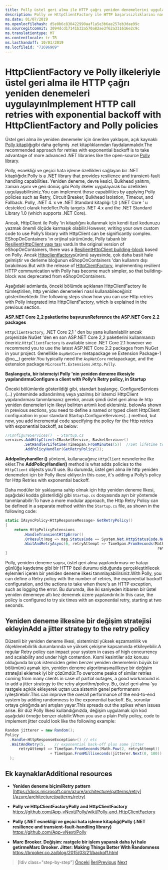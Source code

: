 ```yaml
---
title: Polly üstel geri alma ile HTTP çağrı yeniden denemelerini uygulama
description: Polly ve HttpClientFactory ile HTTP başarısızlıklarını nasıl ele alabileceğinizi öğrenin.
ms.date: 01/07/2019
ms.openlocfilehash: d5e0b6c830422990aaf1a5e3b6ae257eb3dae99c
ms.sourcegitcommit: 3094dcd17141b32a570a82ae3f62a331616e2c9c
ms.translationtype: MT
ms.contentlocale: tr-TR
ms.lasthandoff: 10/01/2019
ms.locfileid: "71696909"
---
```

# <a name="implement-http-call-retries-with-exponential-backoff-with-httpclientfactory-and-polly-policies"></a><span data-ttu-id="b06c3-103">HttpClientFactory ve Polly ilkeleriyle üstel geri alma ile HTTP çağrı yeniden denemeleri uygulayın</span><span class="sxs-lookup"><span data-stu-id="b06c3-103">Implement HTTP call retries with exponential backoff with HttpClientFactory and Polly policies</span></span>

<span data-ttu-id="b06c3-104">Üstel geri alma ile yeniden denemeler için önerilen yaklaşım, açık kaynaklı [Polly kitaplığı](https://github.com/App-vNext/Polly)gibi daha gelişmiş .net kitaplıklarından faydalanmalıdır.</span><span class="sxs-lookup"><span data-stu-id="b06c3-104">The recommended approach for retries with exponential backoff is to take advantage of more advanced .NET libraries like the open-source [Polly library](https://github.com/App-vNext/Polly).</span></span>

<span data-ttu-id="b06c3-105">Polly, esnekliği ve geçici hata işleme özellikleri sağlayan bir .NET kitaplığıdır.</span><span class="sxs-lookup"><span data-stu-id="b06c3-105">Polly is a .NET library that provides resilience and transient-fault handling capabilities.</span></span> <span data-ttu-id="b06c3-106">Yeniden deneme, devre kesici, Bulkhead yalıtımı, zaman aşımı ve geri dönüş gibi Polly ilkeler uygulayarak bu özellikleri uygulayabilirsiniz.</span><span class="sxs-lookup"><span data-stu-id="b06c3-106">You can implement those capabilities by applying Polly policies such as Retry, Circuit Breaker, Bulkhead Isolation, Timeout, and Fallback.</span></span> <span data-ttu-id="b06c3-107">Polly, .NET 4. x ve .NET Standard kitaplığı 1,0 (.NET Core ' u destekler) olarak hedefler.</span><span class="sxs-lookup"><span data-stu-id="b06c3-107">Polly targets .NET 4.x and the .NET Standard Library 1.0 (which supports .NET Core).</span></span>

<span data-ttu-id="b06c3-108">Ancak, HttpClient ile Polly 'in kitaplığını kullanmak için kendi özel kodunuzu yazmak önemli ölçüde karmaşık olabilir.</span><span class="sxs-lookup"><span data-stu-id="b06c3-108">However, writing your own custom code to use Polly’s library with HttpClient can be significantly complex.</span></span> <span data-ttu-id="b06c3-109">EShopOnContainers 'ın orijinal sürümünde, Polly tabanlı bir [ResilientHttpClient yapı taşı](https://github.com/dotnet-architecture/eShopOnContainers/commit/0c317d56f3c8937f6823cf1b45f5683397274815#diff-e6532e623eb606a0f8568663403e3a10) vardı.</span><span class="sxs-lookup"><span data-stu-id="b06c3-109">In the original version of eShopOnContainers, there was a [ResilientHttpClient building-block](https://github.com/dotnet-architecture/eShopOnContainers/commit/0c317d56f3c8937f6823cf1b45f5683397274815#diff-e6532e623eb606a0f8568663403e3a10) based on Polly.</span></span> <span data-ttu-id="b06c3-110">Ancak [Httpclientfactory](use-httpclientfactory-to-implement-resilient-http-requests.md)sürümü sayesinde, çok daha basit hale gelmiştir ve derleme bloğunun eShopOnContainers 'dan kullanım dışı bırakılması.</span><span class="sxs-lookup"><span data-stu-id="b06c3-110">But with the release of [HttpClientFactory](use-httpclientfactory-to-implement-resilient-http-requests.md), implementing resilient HTTP communication with Polly has become much simpler, so that building-block was deprecated from eShopOnContainers.</span></span> 

<span data-ttu-id="b06c3-111">Aşağıdaki adımlarda, önceki bölümde açıklanan HttpClientFactory ile tümleştirilen, http yeniden denemeleri nasıl kullanabileceğiniz gösterilmektedir.</span><span class="sxs-lookup"><span data-stu-id="b06c3-111">The following steps show how you can use Http retries with Polly integrated into HttpClientFactory, which is explained in the previous section.</span></span>

<span data-ttu-id="b06c3-112">**ASP.NET Core 2,2 paketlerine başvurun**</span><span class="sxs-lookup"><span data-stu-id="b06c3-112">**Reference the ASP.NET Core 2.2 packages**</span></span>

<span data-ttu-id="b06c3-113">`HttpClientFactory`, .NET Core 2,1 ' den bu yana kullanılabilir ancak projenizde NuGet 'den en son ASP.NET Core 2,2 paketlerini kullanmanızı öneririz.</span><span class="sxs-lookup"><span data-stu-id="b06c3-113">`HttpClientFactory` is available since .NET Core 2.1 however we recommend you to use the latest ASP.NET Core 2.2 packages from NuGet in your project.</span></span> <span data-ttu-id="b06c3-114">Genellikle `AspNetCore` metapackage ve Extension Package-1 @no__t gerekir.</span><span class="sxs-lookup"><span data-stu-id="b06c3-114">You typically need the `AspNetCore` metapackage, and the extension package `Microsoft.Extensions.Http.Polly`.</span></span>

<span data-ttu-id="b06c3-115">**Başlangıçta, bir istemciyi Polly 'nin yeniden deneme ilkesiyle yapılandırma**</span><span class="sxs-lookup"><span data-stu-id="b06c3-115">**Configure a client with Polly’s Retry policy, in Startup**</span></span>

<span data-ttu-id="b06c3-116">Önceki bölümlerde gösterildiği gibi, standart başlangıç. ConfigureServices (...) yönteminde adlandırılmış veya yazılmış bir istemci HttpClient yapılandırması tanımlamanız gerekir, ancak şimdi üstel geri alma ile http yeniden denemeleri için ilkeyi belirten artımlı kod eklersiniz. below</span><span class="sxs-lookup"><span data-stu-id="b06c3-116">As shown in previous sections, you need to define a named or typed client HttpClient configuration in your standard Startup.ConfigureServices(...) method, but now, you add incremental code specifying the policy for the Http retries with exponential backoff, as below:</span></span>

```csharp
//ConfigureServices()  - Startup.cs
services.AddHttpClient<IBasketService, BasketService>()
        .SetHandlerLifetime(TimeSpan.FromMinutes(5))  //Set lifetime to five minutes
        .AddPolicyHandler(GetRetryPolicy());
```

<span data-ttu-id="b06c3-117">**Addpolicyhandler ()** yöntemi, kullanacağınız `HttpClient` nesnelerine ilke ekler.</span><span class="sxs-lookup"><span data-stu-id="b06c3-117">The **AddPolicyHandler()** method is what adds policies to the `HttpClient` objects you'll use.</span></span> <span data-ttu-id="b06c3-118">Bu durumda, üstel geri alma ile http yeniden denemeleri için bir Polly ilkesi ekliyor.</span><span class="sxs-lookup"><span data-stu-id="b06c3-118">In this case, it's adding a Polly’s policy for Http Retries with exponential backoff.</span></span>

<span data-ttu-id="b06c3-119">Daha modüler bir yaklaşıma sahip olmak için http yeniden deneme Ilkesi, aşağıdaki kodda gösterildiği gibi `Startup.cs` dosyasında ayrı bir yöntemde tanımlanabilir:</span><span class="sxs-lookup"><span data-stu-id="b06c3-119">To have a more modular approach, the Http Retry Policy can be defined in a separate method within the `Startup.cs` file, as shown in the following code:</span></span>

```csharp
static IAsyncPolicy<HttpResponseMessage> GetRetryPolicy()
{
    return HttpPolicyExtensions
        .HandleTransientHttpError()
        .OrResult(msg => msg.StatusCode == System.Net.HttpStatusCode.NotFound)
        .WaitAndRetryAsync(6, retryAttempt => TimeSpan.FromSeconds(Math.Pow(2,
                                                                    retryAttempt)));
}
```

<span data-ttu-id="b06c3-120">Polly, yeniden deneme sayısı, üstel geri alma yapılandırması ve hatayı günlüğe kaydetme gibi bir HTTP özel durumu olduğunda gerçekleştirilecek eylemleri içeren bir yeniden deneme ilkesi tanımlayabilirsiniz.</span><span class="sxs-lookup"><span data-stu-id="b06c3-120">With Polly, you can define a Retry policy with the number of retries, the exponential backoff configuration, and the actions to take when there's an HTTP exception, such as logging the error.</span></span> <span data-ttu-id="b06c3-121">Bu durumda, ilke iki saniyeden itibaren bir üstel yeniden denemeye altı kez denemek üzere yapılandırılır.</span><span class="sxs-lookup"><span data-stu-id="b06c3-121">In this case, the policy is configured to try six times with an exponential retry, starting at two seconds.</span></span> 

## <a name="add-a-jitter-strategy-to-the-retry-policy"></a><span data-ttu-id="b06c3-122">Yeniden deneme ilkesine bir değişim stratejisi ekleyin</span><span class="sxs-lookup"><span data-stu-id="b06c3-122">Add a jitter strategy to the retry policy</span></span>

<span data-ttu-id="b06c3-123">Düzenli bir yeniden deneme ilkesi, sisteminizi yüksek eşzamanlılık ve ölçeklenebilirlik durumlarında ve yüksek çekişme kapsamında etkileyebilir.</span><span class="sxs-lookup"><span data-stu-id="b06c3-123">A regular Retry policy can impact your system in cases of high concurrency and scalability and under high contention.</span></span> <span data-ttu-id="b06c3-124">Kısmi kesintiler söz konusu olduğunda birçok istemciden gelen benzer yeniden denemelerin büyük bir bölümünü aşmak için, yeniden deneme algoritmasına/ilkeye bir değişim stratejisi eklemek iyi bir çözümdür.</span><span class="sxs-lookup"><span data-stu-id="b06c3-124">To overcome peaks of similar retries coming from many clients in case of partial outages, a good workaround is to add a jitter strategy to the retry algorithm/policy.</span></span> <span data-ttu-id="b06c3-125">Bu, üstel geri alma 'ya rastgele açıklık ekleyerek uçtan uca sistemin genel performansını iyileştirebilir.</span><span class="sxs-lookup"><span data-stu-id="b06c3-125">This can improve the overall performance of the end-to-end system by adding randomness to the exponential backoff.</span></span> <span data-ttu-id="b06c3-126">Bu, sorunlar ortaya çıktığında ani artışları yayar.</span><span class="sxs-lookup"><span data-stu-id="b06c3-126">This spreads out the spikes when issues arise.</span></span> <span data-ttu-id="b06c3-127">Bir düz Polly İlkesi kullandığınızda, değişim uygulamak için kod aşağıdaki örneğe benzer olabilir:</span><span class="sxs-lookup"><span data-stu-id="b06c3-127">When you use a plain Polly policy, code to implement jitter could look like the following example:</span></span>

```csharp
Random jitterer = new Random(); 
Policy
  .Handle<HttpResponseException>() // etc
  .WaitAndRetry(5,    // exponential back-off plus some jitter
      retryAttempt => TimeSpan.FromSeconds(Math.Pow(2, retryAttempt))  
                    + TimeSpan.FromMilliseconds(jitterer.Next(0, 100)) 
  );
```

## <a name="additional-resources"></a><span data-ttu-id="b06c3-128">Ek kaynaklar</span><span class="sxs-lookup"><span data-stu-id="b06c3-128">Additional resources</span></span>

- <span data-ttu-id="b06c3-129">**Yeniden deneme biçimi**</span><span class="sxs-lookup"><span data-stu-id="b06c3-129">**Retry pattern**</span></span>  
  [https://docs.microsoft.com/azure/architecture/patterns/retry](/azure/architecture/patterns/retry)

- <span data-ttu-id="b06c3-130">**Polly ve HttpClientFactory**</span><span class="sxs-lookup"><span data-stu-id="b06c3-130">**Polly and HttpClientFactory**</span></span>  
  <https://github.com/App-vNext/Polly/wiki/Polly-and-HttpClientFactory>

- <span data-ttu-id="b06c3-131">**Polly (.NET esnekliği ve geçici hata işleme kitaplığı)**</span><span class="sxs-lookup"><span data-stu-id="b06c3-131">**Polly (.NET resilience and transient-fault-handling library)**</span></span>  
  <https://github.com/App-vNext/Polly>

- <span data-ttu-id="b06c3-132">**Marc Brooker. Değişim: rastgele bir işlem yaparak daha Iyi hale getirme**</span><span class="sxs-lookup"><span data-stu-id="b06c3-132">**Marc Brooker. Jitter: Making Things Better With Randomness**</span></span>  
  <https://brooker.co.za/blog/2015/03/21/backoff.html>

>[!div class="step-by-step"]
><span data-ttu-id="b06c3-133">[Önceki](explore-custom-http-call-retries-exponential-backoff.md)
>[İleri](implement-circuit-breaker-pattern.md)</span><span class="sxs-lookup"><span data-stu-id="b06c3-133">[Previous](explore-custom-http-call-retries-exponential-backoff.md)
[Next](implement-circuit-breaker-pattern.md)</span></span>
